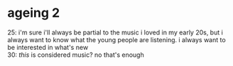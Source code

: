 # ageing 2

25: i'm sure i'll always be partial to the music i loved in my early 20s,
but i always want to know what the young people are listening.
i always want to be interested in what's new  
30: _this_ is considered music? no that's enough
